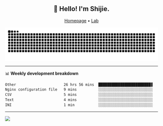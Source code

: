 <h2 align="center">👋 Hello! I'm Shijie.</h2>
<p align="center">
  <a href="https://xu-shi-jie.github.io"> Homepage</a> •
  <a href="https://onodalab.ees.hokudai.ac.jp"> Lab </a>
</p>

![Snake animation](https://github.com/xu-shi-jie/xu-shi-jie/blob/output/github-snake.svg)


-------

📊 **Weekly development breakdown**
<!--START_SECTION:waka-->

```txt
Other                      26 hrs 56 mins  ████████████████████████▓   98.69 %
Nginx configuration file   9 mins          ░░░░░░░░░░░░░░░░░░░░░░░░░   00.55 %
CSV                        5 mins          ░░░░░░░░░░░░░░░░░░░░░░░░░   00.32 %
Text                       4 mins          ░░░░░░░░░░░░░░░░░░░░░░░░░   00.28 %
INI                        1 min           ░░░░░░░░░░░░░░░░░░░░░░░░░   00.11 %
```

<!--END_SECTION:waka-->

-------
![](https://komarev.com/ghpvc/?username=xu-shi-jie&style=flat-square&color=blue) 
